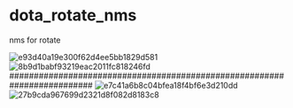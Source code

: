 # dota_rotate_nms
nms for rotate



![e93d40a19e300f62d4ee5bb1829d581](https://user-images.githubusercontent.com/101987808/179805527-625324a3-ec27-41b2-a033-1214805610ee.png)![8b9d1babf93219eac2011fc818246fd](https://user-images.githubusercontent.com/101987808/179805570-1f8eddbb-8eb9-4300-84e6-eea6a72d3347.png)
#########################################################################
![e7c41a6b8c04bfea18f4bf6e3d210dd](https://user-images.githubusercontent.com/101987808/179805552-f4fbb927-8f7a-4d13-94e6-b972dbc049a2.png)![27b9cda967699d2321d8f082d8183c8](https://user-images.githubusercontent.com/101987808/179805589-2aed3050-f853-46ef-86f7-99ed61d4f775.png)





